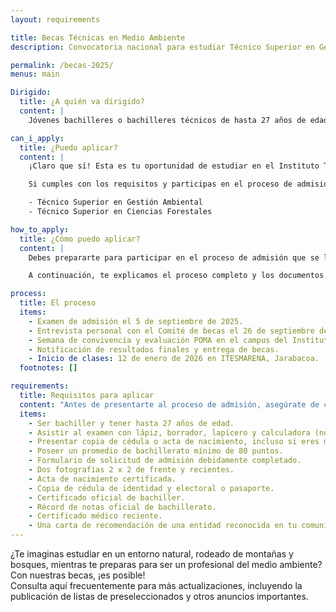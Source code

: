 ```yaml
---
layout: requirements

title: Becas Técnicas en Medio Ambiente
description: Convocatoria nacional para estudiar Técnico Superior en Gestión Ambiental o Ciencias Forestales con beca completa.

permalink: /becas-2025/
menus: main

Dirigido:
  title: ¿A quién va dirigido?
  content: |
    Jóvenes bachilleres o bachilleres técnicos de hasta 27 años de edad, interesados en formarse profesionalmente en carreras técnicas superiores relacionadas con la gestión ambiental o los recursos naturales.

can_i_apply:
  title: ¿Puedo aplicar?
  content: |
    ¡Claro que sí! Esta es tu oportunidad de estudiar en el Instituto Técnico de Estudios Superiores en Medio Ambiente y Recursos Naturales (ITESMARENA), con el respaldo del Ministerio de Medio Ambiente.

    Si cumples con los requisitos y participas en el proceso de admisión, podrías recibir una beca completa para cursar una de las siguientes carreras:

    - Técnico Superior en Gestión Ambiental
    - Técnico Superior en Ciencias Forestales

how_to_apply:
  title: ¿Cómo puedo aplicar?
  content: |
    Debes prepararte para participar en el proceso de admisión que se llevará a cabo en varias etapas entre septiembre y octubre de 2025.

    A continuación, te explicamos el proceso completo y los documentos que necesitas tener listos. Si tienes dudas, puedes [escribirnos](/contactenos/) y con gusto te orientamos.

process:
  title: El proceso
  items:
    - Examen de admisión el 5 de septiembre de 2025.
    - Entrevista personal con el Comité de becas el 26 de septiembre de 2025.
    - Semana de convivencia y evaluación POMA en el campus del Instituto, del 27 al 31 de octubre de 2025.
    - Notificación de resultados finales y entrega de becas.
    - Inicio de clases: 12 de enero de 2026 en ITESMARENA, Jarabacoa.
  footnotes: []

requirements:
  title: Requisitos para aplicar
  content: "Antes de presentarte al proceso de admisión, asegúrate de cumplir con los siguientes requisitos y tener esta documentación:"
  items:
    - Ser bachiller y tener hasta 27 años de edad.
    - Asistir al examen con lápiz, borrador, lapicero y calculadora (no celular).
    - Presentar copia de cédula o acta de nacimiento, incluso si eres menor de edad.
    - Poseer un promedio de bachillerato mínimo de 80 puntos.
    - Formulario de solicitud de admisión debidamente completado.
    - Dos fotografías 2 x 2 de frente y recientes.
    - Acta de nacimiento certificada.
    - Copia de cédula de identidad y electoral o pasaporte.
    - Certificado oficial de bachiller.
    - Récord de notas oficial de bachillerato.
    - Certificado médico reciente.
    - Una carta de recomendación de una entidad reconocida en tu comunidad.
---
```


¿Te imaginas estudiar en un entorno natural, rodeado de montañas y bosques, mientras te preparas para ser un profesional del medio ambiente? Con nuestras becas, ¡es posible!  
Consulta aquí frecuentemente para más actualizaciones, incluyendo la publicación de listas de preseleccionados y otros anuncios importantes.
